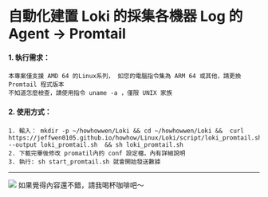 # 自動化建置 Loki 的採集各機器 Log 的 Agent -> Promtail

#### 1. 執行需求：

```
本專案僅支援 AMD 64 的Linux系列， 如您的電腦指令集為 ARM 64 或其他，請更換 Promtail 程式版本
不知道怎麼檢查，請使用指令 uname -a ，僅限 UNIX 家族
```

#### 2. 使用方式：

```
1. 輸入： mkdir -p ~/howhowwen/Loki && cd ~/howhowwen/Loki &&  curl https://jeffwen0105.github.io/howhow/Linux/Loki/script/loki_promtail.sh --output loki_promtail.sh  && sh loki_promtail.sh
2. 下載完畢後修改 promatil內的 conf 設定檔，內有詳細說明
3. 執行: sh start_promtail.sh 就會開始發送數據
```

---



[![](https://i.imgur.com/sgdmN00.png)](https://buymeacoffee.com/jeffwen0105)
如果覺得內容還不錯，請我喝杯咖啡吧～